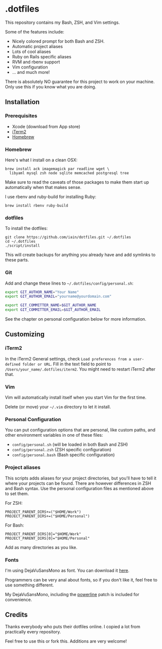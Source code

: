 # .dotfiles

This repository contains my Bash, ZSH, and Vim settings.

Some of the features include:

* Nicely colored prompt for both Bash and ZSH.
* Automatic project aliases
* Lots of cool aliases
* Ruby on Rails specific aliases
* RVM and rbenv support
* Vim configuration
* ... and much more!

There is absolutely NO guarantee for this project to work on your machine.
Only use this if you know what you are doing.

## Installation

### Prerequisites

* Xcode (download from App store)
* [iTerm2](http://www.iterm2.com/)
* [Homebrew](http://mxcl.github.io/homebrew/)

### Homebrew

Here's what I install on a clean OSX:

    brew install ack imagemagick par readline wget \
      libyaml mysql zsh node sqlite memcached postgresql tree

Make sure to read the caveats of those packages to make them start up
automatically when that makes sense.

I use rbenv and ruby-build for installing Ruby:

    brew install rbenv ruby-build

### dotfiles

To install the dotfiles:

    git clone https://github.com/iain/dotfiles.git ~/.dotfiles
    cd ~/.dotfiles
    ./script/install

This will create backups for anything you already have and add symlinks to
these parts.

### Git

Add and change these lines to `~/.dotfiles/config/personal.sh`:

``` bash
export GIT_AUTHOR_NAME="Your Name"
export GIT_AUTHOR_EMAIL="yourname@yourdomain.com"

export GIT_COMMITTER_NAME=$GIT_AUTHOR_NAME
export GIT_COMMITTER_EMAIL=$GIT_AUTHOR_EMAIL
```

See the chapter on personal configuration below for more information.

## Customizing

### iTerm2

In the iTerm2 General settings, check `Load preferences from a user-defined
folder or URL`. Fill in the text field to point to
`/Users/your_name/.dotfiles/iterm2`. You might need to restart iTerm2 after
that.

### Vim

Vim will automatically install itself when you start Vim for the first time.

Delete (or move) your `~/.vim` directory to let it install.

### Personal Configuration

You can put configuration options that are personal, like custom paths, and
other environment variables in one of these files:

* `config/personal.sh` (will be loaded in both Bash and ZSH)
* `config/personal.zsh` (ZSH specific configuration)
* `config/personal.bash` (Bash specific configuration)

### Project aliases

This scripts adds aliases for your project directories, but you'll have to tell
it where your projects can be found. There are however differences in ZSH and
Bash syntax. Use the personal configuration files as mentioned above to set
them.

For ZSH:

    PROJECT_PARENT_DIRS+=("$HOME/Work")
    PROJECT_PARENT_DIRS+=("$HOME/Personal")

For Bash:

    PROJECT_PARENT_DIRS[0]="$HOME/Work"
    PROJECT_PARENT_DIRS[0]="$HOME/Personal"

Add as many directories as you like.

### Fonts

I'm using DejaVuSansMono as font. You can download it [here](http://dejavu-fonts.org/wiki/Download).

Programmers can be very anal about fonts, so if you don't like it, feel free to use something
different.

My DejaVuSansMono, including the [powerline](https://github.com/Lokaltog/vim-powerline)
patch is included for convenience.

## Credits

Thanks everybody who puts their dotfiles online. I copied a lot from
practically every repository.

Feel free to use this or fork this. Additions are very welcome!
